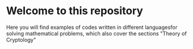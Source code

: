 # Welcome to this repository 
Here you will find examples of codes written in different languages ​​for solving mathematical problems, which also cover the sections "Theory of Cryptology"